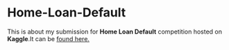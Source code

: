 # Home-Loan-Default

This is about my submission for **Home Loan Default** competition hosted on **Kaggle**.It can be [found here.](https://www.kaggle.com/c/home-credit-default-risk) 



